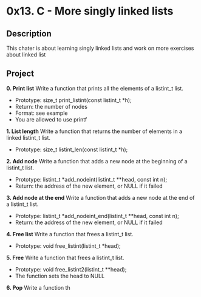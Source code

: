 # 0x13. C - More singly linked lists

## Description

This chater is about learning singly linked lists and work on more exercises about 
linked list

## Project

**0. Print list**
Write a function that prints all the elements of a listint_t list.

* Prototype: size_t print_listint(const listint_t *h);
* Return: the number of nodes
* Format: see example
* You are allowed to use printf

**1. List length**
Write a function that returns the number of elements in a linked listint_t list.

* Prototype: size_t listint_len(const listint_t *h);

**2. Add node**
Write a function that adds a new node at the beginning of a listint_t list.

* Prototype: listint_t *add_nodeint(listint_t **head, const int n);
* Return: the address of the new element, or NULL if it failed

**3. Add node at the end**
Write a function that adds a new node at the end of a listint_t list.

* Prototype: listint_t *add_nodeint_end(listint_t **head, const int n);
* Return: the address of the new element, or NULL if it failed

**4. Free list**
Write a function that frees a listint_t list.

* Prototype: void free_listint(listint_t *head);

**5. Free**
Write a function that frees a listint_t list.

* Prototype: void free_listint2(listint_t **head);
* The function sets the head to NULL

**6. Pop**
Write a function th
